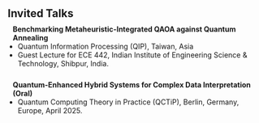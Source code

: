 <h1 id="invited-talks"></h1>
<h2 style="margin: 60px 0px 10px;">Invited Talks</h2>

<div class="justify-text-81" style="display: inline-block; margin-bottom: 20px;">
  <h4 style="margin: 0 10px 0;">Benchmarking Metaheuristic-Integrated QAOA against Quantum Annealing</h4>
  <ul style="margin: 0 0 5px; width: 100%; box-sizing: border-box; padding-left: 20px; list-style-type: disc;">
    <li>Quantum Information Processing (QIP), Taiwan, Asia</li>
    <li>Guest Lecture for ECE 442, Indian Institute of Engineering Science & Technology, Shibpur, India.</li>
  </ul>
</div>

<div class="justify-text-81" style="display: inline-block; margin-bottom: 20px;">
  <h4 style="margin: 0 10px 0;">Quantum-Enhanced Hybrid Systems for Complex Data Interpretation (Oral)</h4>
  <ul style="margin: 0 0 5px; width: 100%; box-sizing: border-box; padding-left: 20px; list-style-type: disc;">
    <li>Quantum Computing Theory in Practice (QCTiP), Berlin, Germany, Europe, April 2025.</li>
  </ul>
</div>
